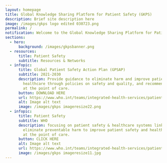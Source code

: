 ```yaml
---
layout: homepage
title: Global Knowledge Sharing Platform for Patient Safety (GKPS)
description: Brief site description here
image: /images/gkps logo edited 030723.png
permalink: /
notification: Welcome to the Global Knowledge Sharing Platform for Patient Safety (GKPS)
sections:
  - hero:
      background: /images/gkpsbanner.png
  - resources:
      title: Patient Safety
      subtitle: Resources & Networks
  - infopic:
      title: Global Patient Safety Action Plan (GPSAP)
      subtitle: 2021-2030
      description: Provide guidance to eliminate harm and improve patient safety in
        healthcare through policies on safety and quality, and recommendations
        at the point of care.
      button: DOWNLOAD HERE
      url: https://www.who.int/teams/integrated-health-services/patient-safety/policy/global-patient-safety-action-plan
      alt: Image alt text
      image: /images/gkps imageresize22.png
  - infopic:
      title: Patient Safety
      subtitle: WHO
      description: focusing on patient safety & healthcare systems linkages to
        eliminate preventable harm to improve patient safety and health outcomes
        at the point of care.
      button: CLICK HERE
      alt: Image alt text
      url: https://www.who.int/teams/integrated-health-services/patient-safety
      image: /images/gkps imageresize11.jpg
---
```

